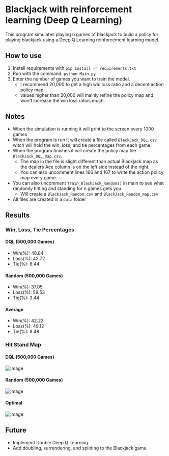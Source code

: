 # Blackjack with reinforcement learning (Deep Q Learning)
This program simulates playing n games of blackjack to build a policy for playing blackjack using a Deep Q Learning reinforcement learning model.

## How to use
1.  Install requirements with  `pip install -r requirements.txt`
2.  Run with the command: `python Main.py`
3.  Enter the number of games you want to train the model.
    - I recommend 20,000 to get a high win loss ratio and a decent action policy map.
    - values higher than 20,000 will mainly refine the policy map and won't increase the win loss ratios much.

## Notes
-   When the simulation is running it will print to the screen every 1000 games
-   When the program is run it will create a file called `BlackJack_DQL.csv` witch will hold the win, loss, and tie percentages from each game.
-   When the program finishes it will create the policy map file `BlackJack_DQL_map.csv`.
    -   The map in the file is slight different than actual Blackjack map as the dealers Ace column is on the left side instead of the right.
    - You can also uncomment lines 166 and 167 to write the action policy map every game.
-   You can also uncomment `Train_BlackJack_Random()` in main to see what randomly hitting and standing for n games gets you.
    -   Will create a `BlackJack_Random.csv` and `BlackJack_Random_map.csv`
-   All files are created in a `data` folder

## Results

### Win, Loss, Tie Percentages
#### DQL (500,000 Games)
- Win(%): 48.84
- Loss(%): 42.72
- Tie(%): 8.44
#### Random (500,000 Games)
- Win(%): 37.05
- Loss(%): 59.53
- Tie(%): 3.44
#### Average
- Win(%): 42.22
- Loss(%): 49.12
- Tie(%): 8.48

### Hit Stand Map
#### DQL (500,000 Games)
![image](https://user-images.githubusercontent.com/91108814/165395728-ad337718-da45-4151-bd62-5b6a6038206d.png)
#### Random (500,000 Games)
![image](https://user-images.githubusercontent.com/91108814/165395928-b8a676ef-068f-4308-b50e-66850f389406.png)
#### Optimal
![image](https://user-images.githubusercontent.com/91108814/165395487-53ba5f2c-d051-4cca-a9ce-ad473ec3416e.png)
## Future
- Implement Double Deep Q Learning.
- Add doubling, surrendering, and splitting to the Blackjack game.
